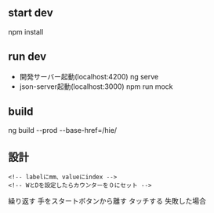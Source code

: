 ## start dev
npm install

## run dev
- 開発サーバー起動(localhost:4200)
ng serve
- json-server起動(localhost:3000)
npm run mock

## build
ng build --prod --base-href=/hie/

## 設計


<!-- WとDの切り替え機能　プルダウン -->
    <!-- labelにmm、valueにindex -->
    <!-- WとDを設定したらカウンターを０にセット -->


繰り返す
    <!-- インジケータに「スタートボタンを押さえてください」と表示　displayMessage(message) -->
    <!-- 真ん中のボタンを指で押える -->
    <!-- 指示器点灯ロジックスタート startTest() -->
        <!-- 計測中フラグON -->
        <!-- 禁止エリアにタッチした瞬間中止 stopTest() -->
            <!-- 計測中フラグOFF -->
            <!-- インジケータに「失敗」と表示 -->
        <!-- インジケータに「計測中」と表示 -->
        <!-- ランダムな時間（１〜３秒）を生成 -->
        <!-- その時間が経ったら、ランダムに左右どちらかを点灯 lightIndicator() -->
            <!-- 正解ラベルにその方向をセットしておく -->
    手をスタートボタンから離す
        <!-- タイマースタート setStartTime() -->
    タッチする
        <!-- 計測中フラグOFF -->
        <!-- タイマーストップしてかかった時間を保持 setEndTime() -->
        <!-- タッチが成功しているかチェックする -->
            <!-- タッチされた方向が正解ラベルと一致しているか -->
        <!-- 成功した場合 -->
            <!-- インジケータにかかった時間を表示 -->
            <!-- カウンターを＋１ -->
        失敗した場合
            <!-- ノーカウント -->
            <!-- カウンターそのまま -->
            <!-- インジケータに「失敗」と表示 -->
        <!-- １秒経ったらインジケータに「スタートボタンを押さえてください」と表示 -->
